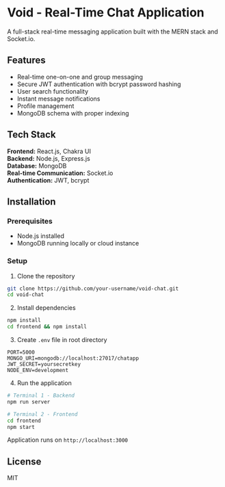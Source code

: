 # Void - Real-Time Chat Application

A full-stack real-time messaging application built with the MERN stack and Socket.io.

## Features

- Real-time one-on-one and group messaging
- Secure JWT authentication with bcrypt password hashing
- User search functionality
- Instant message notifications
- Profile management
- MongoDB schema with proper indexing

## Tech Stack

**Frontend:** React.js, Chakra UI  
**Backend:** Node.js, Express.js  
**Database:** MongoDB  
**Real-time Communication:** Socket.io  
**Authentication:** JWT, bcrypt

## Installation

### Prerequisites
- Node.js installed
- MongoDB running locally or cloud instance

### Setup

1. Clone the repository
```bash
git clone https://github.com/your-username/void-chat.git
cd void-chat
```

2. Install dependencies
```bash
npm install
cd frontend && npm install
```

3. Create `.env` file in root directory
```
PORT=5000
MONGO_URI=mongodb://localhost:27017/chatapp
JWT_SECRET=yoursecretkey
NODE_ENV=development
```

4. Run the application
```bash
# Terminal 1 - Backend
npm run server

# Terminal 2 - Frontend
cd frontend
npm start
```

Application runs on `http://localhost:3000`

## License
MIT
